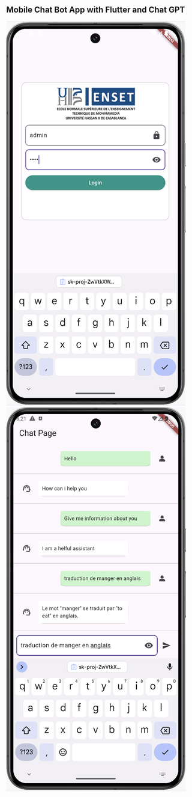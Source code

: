 <h2>Mobile Chat Bot App with Flutter and Chat GPT</h2>
<img src="captures/1.png">
<img src="captures/2.png">